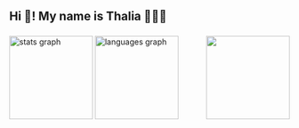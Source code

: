 <h2 align="left">Hi 👋! My name is Thalia 👩🏽‍💻</h2>

###

<img align="right" height="150" src="https://gifdb.com/images/thumbnail/mai-sakurajima-466-x-498-gif-5cdp84bc3dazxgl8.gif"  />

###

<div align="left">
  <img src="https://github-readme-stats.vercel.app/api?username=Thayumii&hide_title=false&hide_rank=false&show_icons=true&include_all_commits=true&count_private=true&disable_animations=false&theme=dracula&locale=en&hide_border=false" height="150" alt="stats graph"  />
  <img src="https://github-readme-stats.vercel.app/api/top-langs?username=Thayumii&locale=en&hide_title=false&layout=compact&card_width=320&langs_count=5&theme=dracula&hide_border=false" height="150" alt="languages graph"  />
</div>

###
